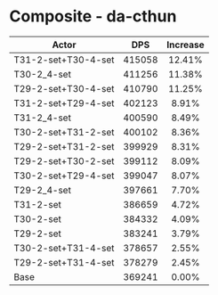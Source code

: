 # Composite - da-cthun
| Actor | DPS | Increase |
|---|:---:|:---:|
|T31-2-set+T30-4-set|415058|12.41%|
|T30-2_4-set|411256|11.38%|
|T29-2-set+T30-4-set|410790|11.25%|
|T31-2-set+T29-4-set|402123|8.91%|
|T31-2_4-set|400590|8.49%|
|T30-2-set+T31-2-set|400102|8.36%|
|T29-2-set+T31-2-set|399929|8.31%|
|T29-2-set+T30-2-set|399112|8.09%|
|T30-2-set+T29-4-set|399047|8.07%|
|T29-2_4-set|397661|7.70%|
|T31-2-set|386659|4.72%|
|T30-2-set|384332|4.09%|
|T29-2-set|383241|3.79%|
|T30-2-set+T31-4-set|378657|2.55%|
|T29-2-set+T31-4-set|378279|2.45%|
|Base|369241|0.00%|
